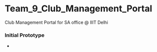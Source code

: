 # Team_9_Club_Management_Portal
Club Management Portal for SA office @ IIIT Delhi


### Initial Prototype
 - 
